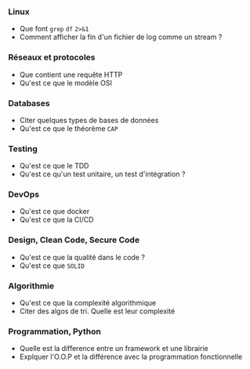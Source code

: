 ### Linux
- Que font `grep` `df` `2>&1`
- Comment afficher la fin d'un fichier de log comme un stream ?


### Réseaux et protocoles
- Que contient une requête HTTP
- Qu'est ce que le modèle OSI


### Databases
- Citer quelques types de bases de données
- Qu'est ce que le théorème `CAP`


### Testing
- Qu'est ce que le TDD
- Qu'est ce qu'un test unitaire, un test d'intégration ?


### DevOps
- Qu'est ce que docker
- Qu'est ce que la CI/CD


### Design, Clean Code, Secure Code
- Qu'est ce que la qualité dans le code ?
- Qu'est ce que `SOLID`


### Algorithmie
- Qu'est ce que la complexité algorithmique
- Citer des algos de tri. Quelle est leur complexité 


### Programmation, Python
- Quelle est la difference entre un framework et une librairie
- Explquer l'O.O.P et la différence avec la programmation fonctionnelle
